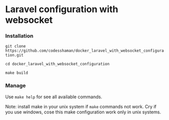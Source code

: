 # Laravel configuration with websocket

### Installation

``git clone https://github.com/codesshaman/docker_laravel_with_websocket_configuration.git``

``cd docker_laravel_with_websocket_configuration``

``make build``

### Manage

Use ``make help`` for see all available commands.

Note: install make in your unix system if ``make`` commands not work. Cry if you use windows, cose this make configuration work only in unix systems.